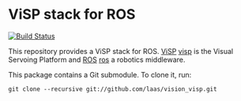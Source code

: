 ViSP stack for ROS
==================

[![Build Status](https://travis-ci.org/lagadic/vision_visp.png?branch=master)](https://travis-ci.org/lagadic/vision_visp)

This repository provides a ViSP stack for ROS. [ViSP] [visp] is the
Visual Servoing Platform and [ROS] [ros] a robotics middleware.


This package contains a Git submodule. To clone it, run:

    git clone --recursive git://github.com/laas/vision_visp.git


[visp]: http://www.irisa.fr/lagadic/visp/visp.html
[ros]: http://www.ros.org
